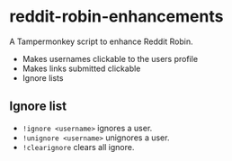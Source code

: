 # reddit-robin-enhancements
A Tampermonkey script to enhance Reddit Robin.


* Makes usernames clickable to the users profile
* Makes links submitted clickable
* Ignore lists
 

## Ignore list
* ```!ignore <username>``` ignores a user.
* ```!unignore <username>``` unignores a user.
* ```!clearignore``` clears all ignore.
